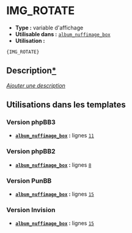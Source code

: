 # IMG_ROTATE
* __Type :__ variable d'affichage
* __Utilisable dans :__ [`album_nuffimage_box`](../tpl/album_nuffimage_box.md#readme)
* __Utilisation :__

```smarty
{IMG_ROTATE}
```

## Description[*](https://fa-tvars.appspot.com/var/IMG_ROTATE)
[*Ajouter une description*](https://fa-tvars.appspot.com/var/IMG_ROTATE)

## Utilisations dans les templates

### Version phpBB3
* __[`album_nuffimage_box`](../tpl/album_nuffimage_box.md#readme) :__ lignes [`11`](../src/prosilver/album_nuffimage_box.tpl#L11)
### Version phpBB2
* __[`album_nuffimage_box`](../tpl/album_nuffimage_box.md#readme) :__ lignes [`8`](../src/subsilver/album_nuffimage_box.tpl#L8)
### Version PunBB
* __[`album_nuffimage_box`](../tpl/album_nuffimage_box.md#readme) :__ lignes [`15`](../src/punbb/album_nuffimage_box.tpl#L15)
### Version Invision
* __[`album_nuffimage_box`](../tpl/album_nuffimage_box.md#readme) :__ lignes [`15`](../src/invision/album_nuffimage_box.tpl#L15)

